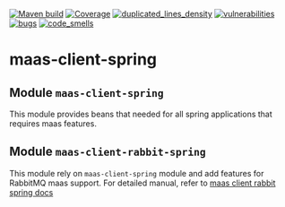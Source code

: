 [![Maven build](https://github.com/Netcracker/qubership-maas-client-spring/actions/workflows/maven-build.yaml/badge.svg)](https://github.com/Netcracker/qubership-maas-client-spring/actions/workflows/maven-build.yaml)
[![Coverage](https://sonarcloud.io/api/project_badges/measure?metric=coverage&project=Netcracker_qubership-maas-client-spring)](https://sonarcloud.io/summary/overall?id=Netcracker_qubership-maas-client-spring)
[![duplicated_lines_density](https://sonarcloud.io/api/project_badges/measure?metric=duplicated_lines_density&project=Netcracker_qubership-maas-client-spring)](https://sonarcloud.io/summary/overall?id=Netcracker_qubership-maas-client-spring)
[![vulnerabilities](https://sonarcloud.io/api/project_badges/measure?metric=vulnerabilities&project=Netcracker_qubership-maas-client-spring)](https://sonarcloud.io/summary/overall?id=Netcracker_qubership-maas-client-spring)
[![bugs](https://sonarcloud.io/api/project_badges/measure?metric=bugs&project=Netcracker_qubership-maas-client-spring)](https://sonarcloud.io/summary/overall?id=Netcracker_qubership-maas-client-spring)
[![code_smells](https://sonarcloud.io/api/project_badges/measure?metric=code_smells&project=Netcracker_qubership-maas-client-spring)](https://sonarcloud.io/summary/overall?id=Netcracker_qubership-maas-client-spring)

# maas-client-spring

## Module `maas-client-spring`

This module provides beans that needed for all spring applications that requires maas features.

## Module `maas-client-rabbit-spring`

This module rely on `maas-client-spring` module and add features for RabbitMQ maas support.
For detailed manual, refer to [maas client rabbit spring docs](./maas-client-rabbit-spring/README.md)
